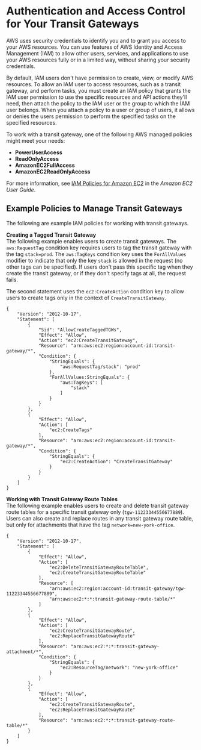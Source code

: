 # Authentication and Access Control for Your Transit Gateways<a name="transit-gateway-authentication-access-control"></a>

AWS uses security credentials to identify you and to grant you access to your AWS resources\. You can use features of AWS Identity and Access Management \(IAM\) to allow other users, services, and applications to use your AWS resources fully or in a limited way, without sharing your security credentials\.

By default, IAM users don't have permission to create, view, or modify AWS resources\. To allow an IAM user to access resources, such as a transit gateway, and perform tasks, you must create an IAM policy that grants the IAM user permission to use the specific resources and API actions they'll need, then attach the policy to the IAM user or the group to which the IAM user belongs\. When you attach a policy to a user or group of users, it allows or denies the users permission to perform the specified tasks on the specified resources\.

To work with a transit gateway, one of the following AWS managed policies might meet your needs:
+ **PowerUserAccess**
+ **ReadOnlyAccess**
+ **AmazonEC2FullAccess**
+ **AmazonEC2ReadOnlyAccess**

For more information, see [IAM Policies for Amazon EC2](https://docs.aws.amazon.com/AWSEC2/latest/UserGuide/iam-policies-for-amazon-ec2.html) in the *Amazon EC2 User Guide*\.

## Example Policies to Manage Transit Gateways<a name="tgw-example-iam-policies"></a>

The following are example IAM policies for working with transit gateways\.

**Creating a Tagged Transit Gateway**  
The following example enables users to create transit gateways\. The `aws:RequestTag` condition key requires users to tag the transit gateway with the tag `stack=prod`\. The `aws:TagKeys` condition key uses the `ForAllValues` modifier to indicate that only the key `stack` is allowed in the request \(no other tags can be specified\)\. If users don't pass this specific tag when they create the transit gateway, or if they don't specify tags at all, the request fails\. 

The second statement uses the `ec2:CreateAction` condition key to allow users to create tags only in the context of `CreateTransitGateway`\. 

```
{
    "Version": "2012-10-17",
    "Statement": [
        {
            "Sid": "AllowCreateTaggedTGWs",
            "Effect": "Allow",
            "Action": "ec2:CreateTransitGateway",
            "Resource": "arn:aws:ec2:region:account-id:transit-gateway/*",
            "Condition": {
                "StringEquals": {
                    "aws:RequestTag/stack": "prod"
                },
                "ForAllValues:StringEquals": {
                    "aws:TagKeys": [
                        "stack"
                    ]
                }
            }
        },
        {
            "Effect": "Allow",
            "Action": [
                "ec2:CreateTags"
            ],
            "Resource": "arn:aws:ec2:region:account-id:transit-gateway/*",
            "Condition": {
                "StringEquals": {
                    "ec2:CreateAction": "CreateTransitGateway"
                }
            }
        }
    ]
}
```

**Working with Transit Gateway Route Tables**  
The following example enables users to create and delete transit gateway route tables for a specific transit gateway only \(`tgw-11223344556677889`\)\. Users can also create and replace routes in any transit gateway route table, but only for attachments that have the tag `network=new-york-office`\.

```
{
    "Version": "2012-10-17",
    "Statement": [
        {
            "Effect": "Allow",
            "Action": [
                "ec2:DeleteTransitGatewayRouteTable",
                "ec2:CreateTransitGatewayRouteTable"
            ],
            "Resource": [
                "arn:aws:ec2:region:account-id:transit-gateway/tgw-11223344556677889",
                "arn:aws:ec2:*:*:transit-gateway-route-table/*"
            ]
        },
        {
            "Effect": "Allow",
            "Action": [
                "ec2:CreateTransitGatewayRoute",
                "ec2:ReplaceTransitGatewayRoute"
            ],
            "Resource": "arn:aws:ec2:*:*:transit-gateway-attachment/*",
            "Condition": {
                "StringEquals": {
                    "ec2:ResourceTag/network": "new-york-office"
                }
            }
        },
        {
            "Effect": "Allow",
            "Action": [
                "ec2:CreateTransitGatewayRoute",
                "ec2:ReplaceTransitGatewayRoute"
            ],
            "Resource": "arn:aws:ec2:*:*:transit-gateway-route-table/*"
        }
    ]
}
```